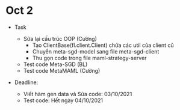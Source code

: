 # Oct 2

- Task
    - Sửa lại cấu trúc OOP (Cường)
        - Tạo ClientBase(fl.client.Client) chứa các util của client cũ
        - Chuyển meta-sgd-model sang file meta-sgd-client
        - Thu gọn code trong file maml-strategy-server
    - Test code Meta-SGD (BL)
    - Test code MetaMAML (Cường)

- Deadline:
    - Viết hàm gen data và Sửa code: 03/10/2021
    - Test code: Hết ngày 04/10/2021